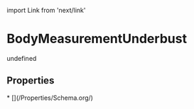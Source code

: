 import Link from 'next/link'
# BodyMeasurementUnderbust

undefined

## Properties

<Grid>
* [](/Properties/Schema.org/)

</Grid>

